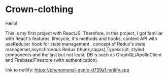 # Crown-clothing

Hello!

This is my first project with ReactJS. Therefore, in this project,
I got familiar with React's features, lifecycle, it's methods and hooks, context API with useReducer hook for state 
management , concept of Redux's state managemet,asynchronous Redux (thunk,sagas),Typescript, styled components and the last but not least, DB-s such as GraphQL/ApolloClient and Firebase/Firestore (with authentication).


link to netlify: https://phenomenal-genie-d739a1.netlify.app
